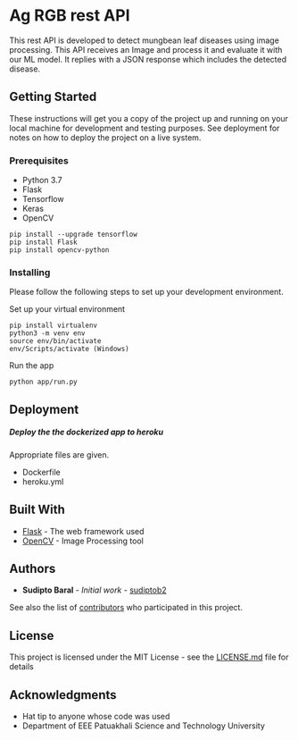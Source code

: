 # Ag RGB rest API

This rest API is developed to detect mungbean leaf diseases using image processing. This API receives an Image and process it and evaluate it with our ML model. It replies with a JSON response which includes the detected disease.

## Getting Started

These instructions will get you a copy of the project up and running on your local machine for development and testing purposes. See deployment for notes on how to deploy the project on a live system.

### Prerequisites

* Python 3.7
* Flask
* Tensorflow
* Keras
* OpenCV

```
pip install --upgrade tensorflow
pip install Flask
pip install opencv-python
```

### Installing

Please follow the following steps to set up your development environment.

Set up your virtual environment 

```
pip install virtualenv
python3 -m venv env
source env/bin/activate
env/Scripts/activate (Windows)

```

Run the app

```
python app/run.py
```


## Deployment

##### Deploy the the dockerized app to heroku
Appropriate files are given.
* Dockerfile 
* heroku.yml

## Built With

* [Flask](https://palletsprojects.com/p/flask/) - The web framework used
* [OpenCV](https://opencv.org/) - Image Processing tool

## Authors

* **Sudipto Baral** - *Initial work* - [sudiptob2](https://github.com/sudiptob2)

See also the list of [contributors](https://github.com/sudiptob2/agrgb-rest/contributors.txt) who participated in this project.

## License

This project is licensed under the MIT License - see the [LICENSE.md](LICENSE.md) file for details

## Acknowledgments

* Hat tip to anyone whose code was used
* Department of EEE Patuakhali Science and Technology University


